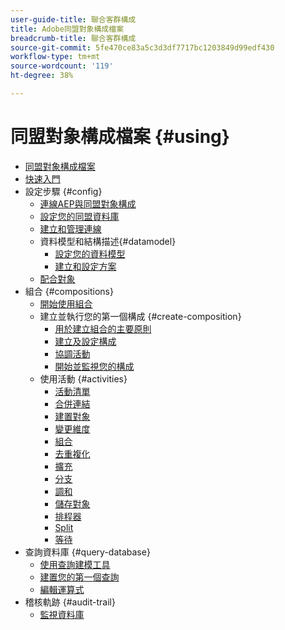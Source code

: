 ```yaml
---
user-guide-title: 聯合客群構成
title: Adobe同盟對象構成檔案
breadcrumb-title: 聯合客群構成
source-git-commit: 5fe470ce83a5c3d3df7717bc1203849d99edf430
workflow-type: tm+mt
source-wordcount: '119'
ht-degree: 38%

---
```



# 同盟對象構成檔案 {#using}

+ [同盟對象構成檔案](home.md)
+ [快速入門](chapter1/newfile.md)
+ 設定步驟 {#config}
   + [連線AEP與同盟對象構成](connections/destinations.md)
   + [設定您的同盟資料庫](connections/federated-db.md)
   + [建立和管理連線](connections/connections.md)
   + 資料模型和結構描述{#datamodel}
      + [設定您的資料模型](data-management/gs-models.md)
      + [建立和設定方案](customer/schemas.md)
   + [配合對象](customer/audiences.md)
+ 組合 {#compositions}
   + [開始使用組合](compositions/gs-compositions.md)
   + 建立並執行您的第一個構成 {#create-composition}
      + [用於建立組合的主要原則](compositions/gs-composition-creation.md)
      + [建立及設定構成](compositions/create-composition.md)
      + [協調活動](compositions/orchestrate-activities.md)
      + [開始並監視您的構成](compositions/start-monitor-composition.md)
   + 使用活動 {#activities}
      + [活動清單](compositions/activities/about-activities.md)
      + [合併連結](compositions/activities/and-join.md)
      + [建置對象](compositions/activities/build-audience.md)
      + [變更維度](compositions/activities/change-dimension.md)
      + [組合](compositions/activities/combine.md)
      + [去重複化](compositions/activities/deduplication.md)
      + [擴充](compositions/activities/enrichment.md)
      + [分支](compositions/activities/fork.md)
      + [調和](compositions/activities/reconciliation.md)
      + [儲存對象](compositions/activities/save-audience.md)
      + [排程器](compositions/activities/scheduler.md)
      + [Split](compositions/activities/split.md)
      + [等待](compositions/activities/wait.md)
+ 查詢資料庫 {#query-database}
   + [使用查詢建模工具](query/query-modeler-overview.md)
   + [建置您的第一個查詢](query/build-query.md)
   + [編輯運算式](query/expression-editor.md)
+ 稽核軌跡 {#audit-trail}
   + [監視資料庫](admin/audit-trail.md)